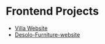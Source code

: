 # Frontend Projects
- [Villa Website](https://github.com/ola151023/villa-website)
- [Desolo-Furniture-website](https://github.com/ola151023/Desolo-Furniture-website)
